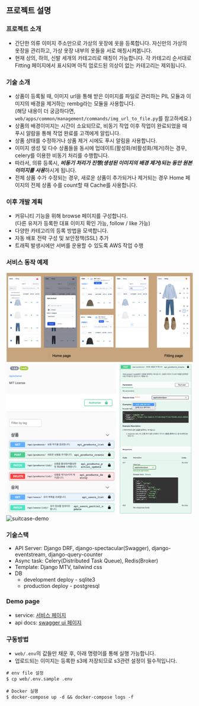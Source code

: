 ## 프로젝트 설명

### 프로젝트 소개 
- 간단한 의류 이미지 주소만으로 가상의 옷장에 옷을 등록합니다. 자신만의 가상의 옷장을 관리하고, 가상 옷장 내부의 옷들을 서로 매칭시켜봅니다.
- 현재 상의, 하의, 신발 세개의 카테고리로 매칭이 가능합니다. 각 카테고리 순서대로 Fitting 페이지에서 표시되며 아직 업로드된 의상이 없는 카테고리는 제외됩니다.

### 기술 소개
- 상품이 등록될 때, 이미지 url을 통해 받은 이미지를 파일로 관리하는 PIL 모듈과 이미지의 배경을 제거하는 rembg라는 모듈을 사용합니다.  
(해당 내용이 더 궁금하다면, `web/apps/common/management/commands/img_url_to_file.py`를 참고하세요.)
- 상품의 배경이미지는 시간이 소요되므로, 비동기 작업 이후 작업이 완료되었을 때 푸시 알람을 통해 작업 완료를 고객에게 알립니다.
- 상품 상태를 수정하거나 상품 제거 시에도 푸시 알림을 사용합니다.
- 이미지 생성 및 다수 상품들을 동시에 업데이트(활성화/비활성화/제거)하는 경우, celery를 이용한 비동기 처리를 수행합니다. 
- 따라서, 의류 등록시, ***비동기 처리가 진행(생성된 이미지의 배경 제거)되는 동안 원본 이미지를 사용***하시게 됩니다.
- 전체 상품 수가 수정되는 경우, 새로운 상품이 추가되거나 제거되는 경우 Home 페이지의 전체 상품 수를 count할 때 Cache를 사용합니다.

### 이후 개발 계획
- 커뮤니티 기능을 위해 browse 페이지를 구성합니다.  
  (다른 유저가 등록한 대표 이미지 확인 가능, follow / like 가능)
- 다양한 카테고리의 등록 방법을 모색합니다.
- 자동 배포 전략 구성 및 보안정책(SSL) 추가
- 트래픽 발생시에만 서버를 운용할 수 있도록 AWS 작업 수행


### 서비스 동작 예제
![suitcase-demo](docs/images/suitcase-app-demo-push.png)
![suitcase-demo](docs/images/suitcase-swagger-demo.png)
![suitcase-demo](docs/images/suitcase-system-architecture-asgi.png)


### 기술스택
- API Server: Django DRF, django-spectacular(Swagger), django-eventstream, django-query-counter
- Async task: Celery(Distributed Task Queue), Redis(Broker)
- Template: Django MTV, tailwind css
- DB
  - development deploy - sqlite3
  - production deploy - postgresql

### Demo page
- service: [서비스 페이지](http://www.devyam.net/)
- api docs: [swagger ui 페이지](http://www.devyam.net/api/schema/swagger-ui/)

### 구동방법
- `web/.env`의 값들만 채운 후, 아래 명령어를 통해 실행 가능합니다.
- 업로드되는 이미지는 등록한 s3에 저장되므로 s3관련 설정이 필수적입니다.
```
# env file 설정
$ cp web/.env.sample .env

# Docker 실행
$ docker-compose up -d && docker-compose logs -f
```

